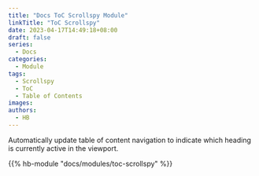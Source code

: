```yaml
---
title: "Docs ToC Scrollspy Module"
linkTitle: "ToC Scrollspy"
date: 2023-04-17T14:49:18+08:00
draft: false
series:
  - Docs
categories:
  - Module
tags:
  - Scrollspy
  - ToC
  - Table of Contents
images:
authors:
  - HB
---
```


Automatically update table of content navigation to indicate which heading is currently active in the viewport.

<!--more-->

{{% hb-module "docs/modules/toc-scrollspy" %}}

